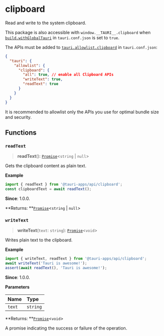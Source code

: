 # clipboard

Read and write to the system clipboard.

This package is also accessible with `window.__TAURI__.clipboard` when [`build.withGlobalTauri`](https://tauri.app/v1/api/config/#buildconfig.withglobaltauri) in `tauri.conf.json` is set to `true`.

The APIs must be added to [`tauri.allowlist.clipboard`](https://tauri.app/v1/api/config/#allowlistconfig.clipboard) in `tauri.conf.json`:
```json
{
  "tauri": {
    "allowlist": {
      "clipboard": {
        "all": true, // enable all Clipboard APIs
        "writeText": true,
        "readText": true
      }
    }
  }
}
```
It is recommended to allowlist only the APIs you use for optimal bundle size and security.

## Functions

### `readText`

> **readText**(): [`Promise`](https://developer.mozilla.org/en-US/docs/Web/JavaScript/Reference/Global_Objects/Promise)<`string` \| `null`\>

Gets the clipboard content as plain text.

**Example**

```typescript
import { readText } from '@tauri-apps/api/clipboard';
const clipboardText = await readText();
```

**Since**: 1.0.0.

**Returns: **[`Promise`](https://developer.mozilla.org/en-US/docs/Web/JavaScript/Reference/Global_Objects/Promise)<`string` \| `null`\>

### `writeText`

> **writeText**(`text`: `string`): [`Promise`](https://developer.mozilla.org/en-US/docs/Web/JavaScript/Reference/Global_Objects/Promise)<`void`\>

Writes plain text to the clipboard.

**Example**

```typescript
import { writeText, readText } from '@tauri-apps/api/clipboard';
await writeText('Tauri is awesome!');
assert(await readText(), 'Tauri is awesome!');
```

**Since**: 1.0.0.

**Parameters**

| Name   | Type     |
|:------ |:-------- |
| `text` | `string` |

**Returns: **[`Promise`](https://developer.mozilla.org/en-US/docs/Web/JavaScript/Reference/Global_Objects/Promise)<`void`\>

A promise indicating the success or failure of the operation.
